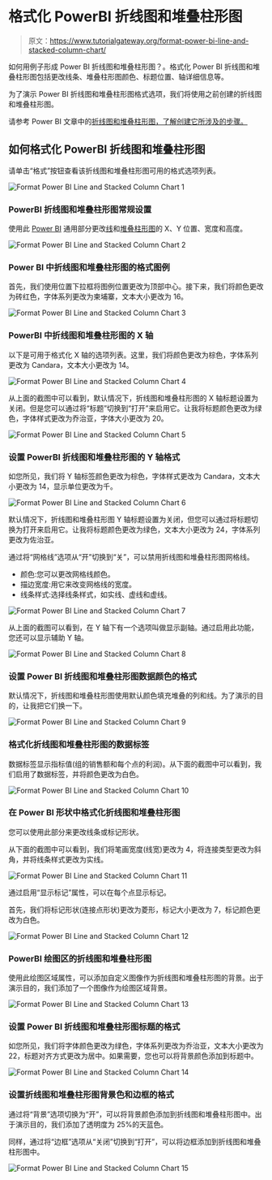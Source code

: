 # 格式化 PowerBI 折线图和堆叠柱形图

> 原文：<https://www.tutorialgateway.org/format-power-bi-line-and-stacked-column-chart/>

如何用例子形成 Power BI 折线图和堆叠柱形图？。格式化 Power BI 折线图和堆叠柱形图包括更改线条、堆叠柱形图颜色、标题位置、轴详细信息等。

为了演示 Power BI 折线图和堆叠柱形图格式选项，我们将使用之前创建的折线图和堆叠柱形图。

请参考 Power BI 文章中的[折线图和堆叠柱形图，了解创建它所涉及的步骤。](https://www.tutorialgateway.org/line-and-stacked-column-chart-in-power-bi/)

## 如何格式化 PowerBI 折线图和堆叠柱形图

请单击“格式”按钮查看该折线图和堆叠柱形图可用的格式选项列表。

![Format Power BI Line and Stacked Column Chart 1](img/c3ddaad513823dabc9d028b8002c71e0.png)

### PowerBI 折线图和堆叠柱形图常规设置

使用此 [Power BI](https://www.tutorialgateway.org/power-bi-tutorial/) 通用部分更改[线](https://www.tutorialgateway.org/create-a-power-bi-line-chart/)和[堆叠柱形图](https://www.tutorialgateway.org/stacked-column-chart-in-power-bi/)的 X、Y 位置、宽度和高度。

![Format Power BI Line and Stacked Column Chart 2](img/2b230789ba091f8f341fa11e146cc33a.png)

### Power BI 中折线图和堆叠柱形图的格式图例

首先，我们使用位置下拉框将图例位置更改为顶部中心。接下来，我们将颜色更改为砖红色，字体系列更改为柬埔寨，文本大小更改为 16。

![Format Power BI Line and Stacked Column Chart 3](img/4a3dd18eb03d05312fceef7e4a22afcd.png)

### PowerBI 中折线图和堆叠柱形图的 X 轴

以下是可用于格式化 X 轴的选项列表。这里，我们将颜色更改为棕色，字体系列更改为 Candara，文本大小更改为 14。

![Format Power BI Line and Stacked Column Chart 4](img/2645bba994a4a131987a25fff2300189.png)

从上面的截图中可以看到，默认情况下，折线图和堆叠柱形图的 X 轴标题设置为关闭。但是您可以通过将“标题”切换到“打开”来启用它。让我将标题颜色更改为绿色，字体样式更改为乔治亚，字体大小更改为 20。

![Format Power BI Line and Stacked Column Chart 5](img/6d6002770f5f7375c6090fbc7139c6af.png)

### 设置 PowerBI 折线图和堆叠柱形图的 Y 轴格式

如您所见，我们将 Y 轴标签颜色更改为棕色，字体样式更改为 Candara，文本大小更改为 14，显示单位更改为千。

![Format Power BI Line and Stacked Column Chart 6](img/491c64cc19c1d3589025a313e73e9b61.png)

默认情况下，折线图和堆叠柱形图 Y 轴标题设置为关闭，但您可以通过将标题切换为打开来启用它。让我将标题颜色更改为绿色，文本大小更改为 24，字体系列更改为佐治亚。

通过将“网格线”选项从“开”切换到“关”，可以禁用折线图和堆叠柱形图网格线。

*   颜色:您可以更改网格线颜色。
*   描边宽度:用它来改变网格线的宽度。
*   线条样式:选择线条样式，如实线、虚线和虚线。

![Format Power BI Line and Stacked Column Chart 7](img/f64c55d15ec5c91a775b0443cc26a480.png)

从上面的截图可以看到，在 Y 轴下有一个选项叫做显示副轴。通过启用此功能，您还可以显示辅助 Y 轴。

![Format Power BI Line and Stacked Column Chart 8](img/34d223d78346ee57d565a68b562c5397.png)

### 设置 Power BI 折线图和堆叠柱形图数据颜色的格式

默认情况下，折线图和堆叠柱形图使用默认颜色填充堆叠的列和线。为了演示的目的，让我把它们换一下。

![Format Power BI Line and Stacked Column Chart 9](img/a2765b5a3cc18b0bb326b195d880c323.png)

### 格式化折线图和堆叠柱形图的数据标签

数据标签显示指标值(组的销售额和每个点的利润)。从下面的截图中可以看到，我们启用了数据标签，并将颜色更改为白色。

![Format Power BI Line and Stacked Column Chart 10](img/cf7cdcb4ec1160f06585203f246ef0a7.png)

### 在 Power BI 形状中格式化折线图和堆叠柱形图

您可以使用此部分来更改线条或标记形状。

从下面的截图中可以看到，我们将笔画宽度(线宽)更改为 4，将连接类型更改为斜角，并将线条样式更改为实线。

![Format Power BI Line and Stacked Column Chart 11](img/8674296c387c880432e24d15cd5b7ccb.png)

通过启用“显示标记”属性，可以在每个点显示标记。

首先，我们将标记形状(连接点形状)更改为菱形，标记大小更改为 7，标记颜色更改为白色。

![Format Power BI Line and Stacked Column Chart 12](img/6c3c3498e19ab8023987e1f9ba43fcae.png)

### PowerBI 绘图区的折线图和堆叠柱形图

使用此绘图区域属性，可以添加自定义图像作为折线图和堆叠柱形图的背景。出于演示目的，我们添加了一个图像作为绘图区域背景。

![Format Power BI Line and Stacked Column Chart 13](img/93ce46f0d0fffa4048df03dcee5c3444.png)

### 设置 Power BI 折线图和堆叠柱形图标题的格式

如您所见，我们将字体颜色更改为绿色，字体系列更改为乔治亚，文本大小更改为 22，标题对齐方式更改为居中。如果需要，您也可以将背景颜色添加到标题中。

![Format Power BI Line and Stacked Column Chart 14](img/cadbf0e9dd6a3cd01f98e3f26b258d1b.png)

### 设置折线图和堆叠柱形图背景色和边框的格式

通过将“背景”选项切换为“开”，可以将背景颜色添加到折线图和堆叠柱形图中。出于演示目的，我们添加了透明度为 25%的天蓝色。

同样，通过将“边框”选项从“关闭”切换到“打开”，可以将边框添加到折线图和堆叠柱形图中。

![Format Power BI Line and Stacked Column Chart 15](img/ed7f89d4ba15ecc420069c4d1abe31cc.png)
